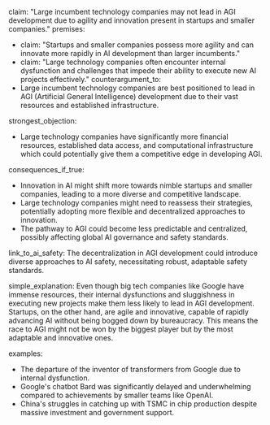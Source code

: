 claim: "Large incumbent technology companies may not lead in AGI development due to agility and innovation present in startups and smaller companies."
premises:
  - claim: "Startups and smaller companies possess more agility and can innovate more rapidly in AI development than larger incumbents."
  - claim: "Large technology companies often encounter internal dysfunction and challenges that impede their ability to execute new AI projects effectively."
counterargument_to:
  - Large incumbent technology companies are best positioned to lead in AGI (Artificial General Intelligence) development due to their vast resources and established infrastructure.

strongest_objection:
  - Large technology companies have significantly more financial resources, established data access, and computational infrastructure which could potentially give them a competitive edge in developing AGI.

consequences_if_true:
  - Innovation in AI might shift more towards nimble startups and smaller companies, leading to a more diverse and competitive landscape.
  - Large technology companies might need to reassess their strategies, potentially adopting more flexible and decentralized approaches to innovation.
  - The pathway to AGI could become less predictable and centralized, possibly affecting global AI governance and safety standards.

link_to_ai_safety: The decentralization in AGI development could introduce diverse approaches to AI safety, necessitating robust, adaptable safety standards.

simple_explanation: Even though big tech companies like Google have immense resources, their internal dysfunctions and sluggishness in executing new projects make them less likely to lead in AGI development. Startups, on the other hand, are agile and innovative, capable of rapidly advancing AI without being bogged down by bureaucracy. This means the race to AGI might not be won by the biggest player but by the most adaptable and innovative ones.

examples:
  - The departure of the inventor of transformers from Google due to internal dysfunction.
  - Google's chatbot Bard was significantly delayed and underwhelming compared to achievements by smaller teams like OpenAI.
  - China's struggles in catching up with TSMC in chip production despite massive investment and government support.